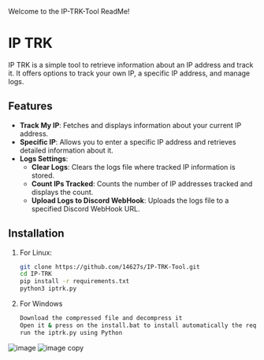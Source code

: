 Welcome to the IP-TRK-Tool ReadMe!


# IP TRK

IP TRK is a simple tool to retrieve information about an IP address and track it. It offers options to track your own IP, a specific IP address, and manage logs.

## Features

- **Track My IP**: Fetches and displays information about your current IP address.
- **Specific IP**: Allows you to enter a specific IP address and retrieves detailed information about it.
- **Logs Settings**:
  - **Clear Logs**: Clears the logs file where tracked IP information is stored.
  - **Count IPs Tracked**: Counts the number of IP addresses tracked and displays the count.
  - **Upload Logs to Discord WebHook**: Uploads the logs file to a specified Discord WebHook URL.

## Installation

1. For Linux:
   ```bash
   git clone https://github.com/14627s/IP-TRK-Tool.git
   cd IP-TRK
   pip install -r requirements.txt
   python3 iptrk.py
2. For Windows
      ```bash
   Download the compressed file and decompress it
   Open it & press on the install.bat to install automatically the requirements
   run the iptrk.py using Python
![image](https://github.com/14627s/IP-TRK-Tool/assets/173080010/176b5904-c5e7-4ccf-869e-9ede00708d03)
![image copy](https://github.com/14627s/IP-TRK-Tool/assets/173080010/596f133a-ec8b-4599-b045-4c5e2e644cc9)
